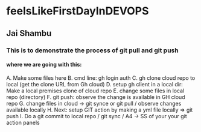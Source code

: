 # feelsLikeFirstDayInDEVOPS

## Jai Shambu

### This is to demonstrate the process of git pull and git push 
#### where we are going with this:

A. Make some files here
B. cmd line: gh login auth
C. gh clone cloud repo to local (get the clone URL from Gh cloud)
D. setup gh client in a local dir: Make a local premises clone of cloud repo
E. change some files in local repo (directory)
F. git push: observe the change is available in GH cloud repo
G. change files in cloud -> git synce or git pull / observe changes available locally
H. Next: setup GIT action by making a yml file locally => git push
I. Do a git commit to local repo / git sync / A4 -> SS of your your git action panels

